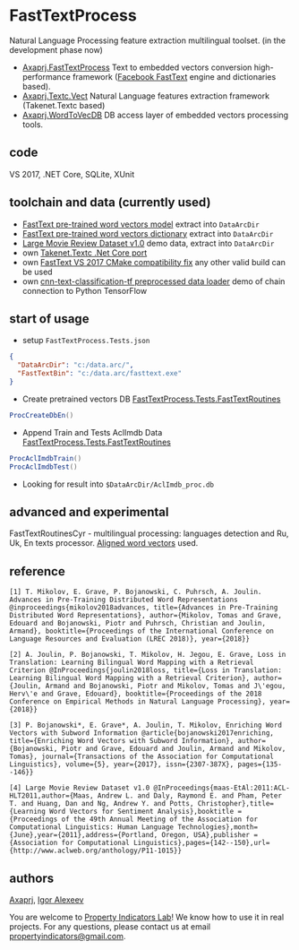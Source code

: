 # FastTextProcess
Natural Language Processing feature extraction multilingual toolset. 
(in the development phase now)
- [Axaprj.FastTextProcess](https://github.com/Axaprj/FastTextProcess/tree/master/FastTextProcess) 
Text to embedded vectors conversion high-performance framework ([Facebook FastText](https://fasttext.cc) engine and dictionaries based).
- [Axaprj.Textc.Vect](https://github.com/Axaprj/FastTextProcess/tree/master/Axaprj.Textc.Vect) 
Natural Language features extraction framework (Takenet.Textc based)
- [Axaprj.WordToVecDB](https://github.com/Axaprj/FastTextProcess/tree/master/Axaprj.WordToVecDB) 
DB access layer of embedded vectors processing tools. 
 
## code
VS 2017, .NET Core, SQLite, XUnit

## toolchain and data (currently used)
- [FastText pre-trained word vectors model](https://s3-us-west-1.amazonaws.com/fasttext-vectors/cc.en.300.bin.gz) extract into `DataArcDir`
- [FastText pre-trained word vectors dictionary](https://s3-us-west-1.amazonaws.com/fasttext-vectors/cc.en.300.vec.gz) extract into `DataArcDir`
- [Large Movie Review Dataset v1.0](https://ai.stanford.edu/~amaas/data/sentiment/) demo data, extract into `DataArcDir`
- own [Takenet.Textc .Net Core port](https://github.com/Axaprj/textc-csharp/tree/port2core)
- own [FastText VS 2017 CMake compatibility fix](https://github.com/Axaprj/fastText) any other valid build can be used
- own [cnn-text-classification-tf preprocessed data loader](https://github.com/Axaprj/cnn-text-classification-tf/blob/master/vocab_process_ft.3.py) demo of chain connection to Python TensorFlow

## start of usage 
- setup `FastTextProcess.Tests.json`
```json
{
  "DataArcDir": "c:/data.arc/",
  "FastTextBin": "c:/data.arc/fasttext.exe"
}
```
- Create pretrained vectors DB [FastTextProcess.Tests.FastTextRoutines](https://github.com/Axaprj/FastTextProcess/blob/master/Tests/FastTextProcess.Tests/FastTextRoutines.cs)
```c#
ProcCreateDbEn()
```
- Append Train and Tests  AclImdb Data [FastTextProcess.Tests.FastTextRoutines](https://github.com/Axaprj/FastTextProcess/blob/master/Tests/FastTextProcess.Tests/FastTextRoutines.cs)
```c#
ProcAclImdbTrain()
ProcAclImdbTest()
```
- Looking for result into `$DataArcDir/AclImdb_proc.db`

## advanced and experimental
FastTextRoutinesCyr - multilingual processing: languages detection and Ru, Uk, En texts processor. 
[Aligned word vectors](https://fasttext.cc/docs/en/aligned-vectors.html) used.

## reference 
```
[1] T. Mikolov, E. Grave, P. Bojanowski, C. Puhrsch, A. Joulin. Advances in Pre-Training Distributed Word Representations @inproceedings{mikolov2018advances, title={Advances in Pre-Training Distributed Word Representations}, author={Mikolov, Tomas and Grave, Edouard and Bojanowski, Piotr and Puhrsch, Christian and Joulin, Armand}, booktitle={Proceedings of the International Conference on Language Resources and Evaluation (LREC 2018)}, year={2018}}
```
```
[2] A. Joulin, P. Bojanowski, T. Mikolov, H. Jegou, E. Grave, Loss in Translation: Learning Bilingual Word Mapping with a Retrieval Criterion @InProceedings{joulin2018loss, title={Loss in Translation: Learning Bilingual Word Mapping with a Retrieval Criterion}, author={Joulin, Armand and Bojanowski, Piotr and Mikolov, Tomas and J\'egou, Herv\'e and Grave, Edouard}, booktitle={Proceedings of the 2018 Conference on Empirical Methods in Natural Language Processing}, year={2018}}
```
```
[3] P. Bojanowski*, E. Grave*, A. Joulin, T. Mikolov, Enriching Word Vectors with Subword Information @article{bojanowski2017enriching, title={Enriching Word Vectors with Subword Information}, author={Bojanowski, Piotr and Grave, Edouard and Joulin, Armand and Mikolov, Tomas}, journal={Transactions of the Association for Computational Linguistics}, volume={5}, year={2017}, issn={2307-387X}, pages={135--146}}
```
```
[4] Large Movie Review Dataset v1.0 @InProceedings{maas-EtAl:2011:ACL-HLT2011,author={Maas, Andrew L. and Daly, Raymond E. and Pham, Peter T. and Huang, Dan and Ng, Andrew Y. and Potts, Christopher},title={Learning Word Vectors for Sentiment Analysis},booktitle = {Proceedings of the 49th Annual Meeting of the Association for Computational Linguistics: Human Language Technologies},month={June},year={2011},address={Portland, Oregon, USA},publisher ={Association for Computational Linguistics},pages={142--150},url={http://www.aclweb.org/anthology/P11-1015}}
```

## authors
[Axaprj](https://github.com/Axaprj), [Igor Alexeev](mailto:axaprj2000@yahoo.com) 

You are welcome to [Property Indicators Lab](https://propertyindicators.github.io/)! 
We know how to use it in real projects.
For any questions, please contact us at email propertyindicators@gmail.com.
